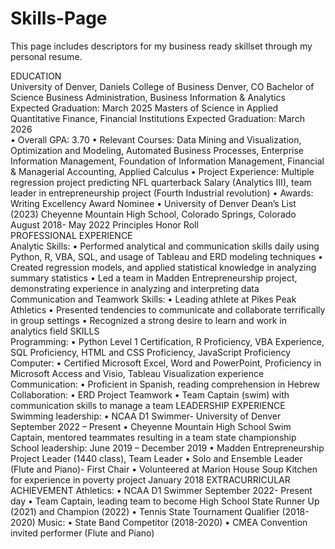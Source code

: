 # Skills-Page
This page includes descriptors for my business ready skillset through my personal resume.

EDUCATION	 
University of Denver, Daniels College of Business 	Denver, CO 
Bachelor of Science Business Administration, Business Information & Analytics    	Expected Graduation: March 2025
Masters of Science in Applied Quantitative Finance, Financial Institutions	Expected Graduation: March 2026  
•	Overall GPA: 3.70
•	Relevant Courses: Data Mining and Visualization, Optimization and Modeling, Automated Business Processes, Enterprise Information Management, Foundation of Information Management, Financial & Managerial Accounting, Applied Calculus
•	Project Experience:  Multiple regression project predicting NFL quarterback Salary (Analytics III), team leader in entrepreneurship project (Fourth Industrial revolution)
•	Awards: Writing Excellency Award Nominee
•	University of Denver Dean’s List (2023)
Cheyenne Mountain High School, Colorado Springs, Colorado                                  		                       August 2018- May 2022                                            Principles Honor Roll 									  
PROFESSIONAL EXPERIENCE	  
Analytic Skills:
•	Performed analytical and communication skills daily using Python, R, VBA, SQL, and usage of Tableau and ERD modeling techniques
•	Created regression models, and applied statistical knowledge in analyzing summary statistics
•	Led a team in Madden Entrepreneurship project, demonstrating experience in analyzing and interpreting data
Communication and Teamwork Skills:
•	Leading athlete at Pikes Peak Athletics
•	Presented tendencies to communicate and collaborate terrifically in group settings
•	Recognized a strong desire to learn and work in analytics field
SKILLS	 
Programming: 
•	Python Level 1 Certification, R Proficiency, VBA Experience, SQL Proficiency, HTML and CSS Proficiency, JavaScript Proficiency
Computer:
•	Certified Microsoft Excel, Word and PowerPoint, Proficiency in Microsoft Access and Visio, Tableau Visualization experience
Communication: 
•	Proficient in Spanish, reading comprehension in Hebrew
Collaboration:
•	ERD Project Teamwork
•	Team Captain (swim) with communication skills to manage a team
LEADERSHIP EXPERIENCE	 
Swimming leadership:
•	NCAA D1 Swimmer- University of Denver		September 2022 – Present 
•	Cheyenne Mountain High School Swim Captain, mentored teammates resulting in a team state championship
School leadership:		June 2019 – December 2019 
•	Madden Entrepreneurship Project Leader (1440 class), Team Leader
•	Solo and Ensemble Leader (Flute and Piano)- First Chair 
•	Volunteered at Marion House Soup Kitchen for experience in poverty project 		 January 2018 
EXTRACURRICULAR ACHIEVEMENT	
Athletics:
•	NCAA D1 Swimmer                                                                                                                                       September 2022- Present day
•	Team Captain, leading team to become High School State Runner Up (2021) and Champion (2022) 
•	Tennis State Tournament Qualifier (2018-2020)
Music:
•	State Band Competitor (2018-2020)
•	CMEA Convention invited performer (Flute and Piano)
